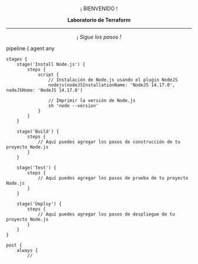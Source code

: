 <p align="center">¡ BIENVENIDO !</p>
<p align="center"><b>Laboratorio de Terraform</b></p>
<hr>
<p align="center"><i>¡ Sigue los pasos !</i></p>
pipeline {
    agent any

    stages {
        stage('Install Node.js') {
            steps {
                script {
                    // Instalación de Node.js usando el plugin NodeJS
                    nodejs(nodeJSInstallationName: 'NodeJS 14.17.0', nodeJSHome: 'NodeJS 14.17.0')
                    
                    // Imprimir la versión de Node.js
                    sh 'node --version'
                }
            }
        }

        stage('Build') {
            steps {
                // Aquí puedes agregar los pasos de construcción de tu proyecto Node.js
            }
        }

        stage('Test') {
            steps {
                // Aquí puedes agregar los pasos de prueba de tu proyecto Node.js
            }
        }

        stage('Deploy') {
            steps {
                // Aquí puedes agregar los pasos de despliegue de tu proyecto Node.js
            }
        }
    }

    post {
        always {
            //
